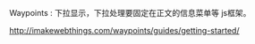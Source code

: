 Waypoints  : 下拉显示，下拉处理要固定在正文的信息菜单等 js框架。

http://imakewebthings.com/waypoints/guides/getting-started/
